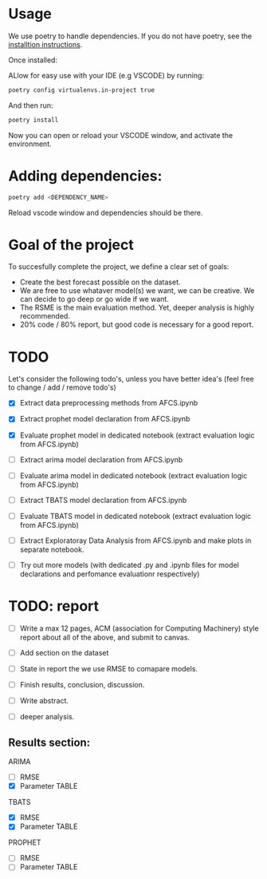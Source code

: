 # Usage
We use poetry to handle dependencies.
If you do not have poetry, see the [installtion instructions](https://python-poetry.org/docs/#installing-with-the-official-installer).

Once installed:

ALlow for easy use with your IDE (e.g VSCODE) by running:

```bash
poetry config virtualenvs.in-project true

```
And then run:

```bash
poetry install
```

Now you can open or reload your VSCODE window, and activate the environment.

# Adding dependencies:

```bash
poetry add <DEPENDENCY_NAME>

```

Reload vscode window and dependencies should be there.


# Goal of the project

To succesfully complete the project, we define a clear set of goals:

- Create the best forecast possible on the dataset.
- We are free to use whataver model(s) we want, we can be creative. We can decide to go deep or go wide if we want.
- The RSME is the main evaluation method. Yet, deeper analysis is highly recommended.
- 20% code / 80% report, but good code is necessary for a good report.


# TODO
Let's consider the following todo's, unless you have better idea's (feel free to change / add / remove todo's)

- [x] Extract data preprocessing methods from AFCS.ipynb

- [x] Extract prophet model declaration from AFCS.ipynb
- [x] Evaluate prophet model in dedicated notebook (extract evaluation logic from AFCS.ipynb)

- [ ] Extract arima model declaration from AFCS.ipynb
- [ ] Evaluate arima model in dedicated notebook (extract evaluation logic from AFCS.ipynb)

- [ ]  Extract TBATS model declaration from AFCS.ipynb
- [ ] Evaluate TBATS model in dedicated notebook (extract evaluation logic from AFCS.ipynb)

- [ ] Extract Exploratoray Data Analysis from AFCS.ipynb and make plots in separate notebook.
- [ ] Try out more models (with dedicated .py and .ipynb files for model declarations and perfomance evaluationr respectively)


# TODO: report

- [ ] Write a max 12 pages, ACM (association for Computing Machinery) style report about all of the above, and submit to canvas.
- [ ] Add section on the dataset
- [ ] State in report the we use RMSE to comapare models.
- [ ] Finish results, conclusion, discussion.
- [ ] Write abstract.
- [ ] deeper analysis.


## Results section:
ARIMA
- [ ] RMSE
- [x] Parameter TABLE

TBATS
- [x] RMSE
- [x] Parameter TABLE

PROPHET
- [ ] RMSE
- [ ] Parameter TABLE